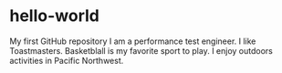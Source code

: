 # hello-world
My first GitHub repository
I am a performance test engineer.
I like Toastmasters.
Basketblall is my favorite sport to play.
I enjoy outdoors activities in Pacific Northwest.
